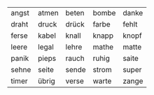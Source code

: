 |       |       |       |       |       |
| ----- | ----- | ----- | ----- | ----- |
| angst | atmen | beten | bombe | danke |
| draht | druck | drück | farbe | fehlt |
| ferse | kabel | knall | knapp | knopf |
| leere | legal | lehre | mathe | matte |
| panik | pieps | rauch | ruhig | saite |
| sehne | seite | sende | strom | super |
| timer | übrig | verse | warte | zange |

 



